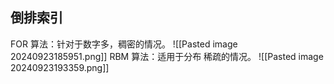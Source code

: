 ## 倒排索引
FOR 算法：针对于数字多，稠密的情况。
![[Pasted image 20240923185951.png]]
RBM 算法：适用于分布 稀疏的情况。
![[Pasted image 20240923193359.png]]
